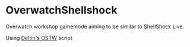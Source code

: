 # OverwatchShellshock

Overwatch workshop gamemode aiming to be similar to ShellShock Live.

Using 
[Deltin's OSTW](https://github.com/ItsDeltin/Overwatch-Script-To-Workshop)
script
